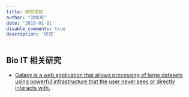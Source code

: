 ```yaml
---
title: 研究项目
author: "沈维燕"
date: '2019-01-01'
disable_comments: true
description: '研究'
---
```


## Bio IT 相关研究

- [Galaxy is a web application that allows processing of large datasets using powerful infrastructure that the user never sees or directly interacts with.](https://galaxyproject.org)

